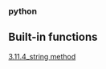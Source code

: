### python
## Built-in functions
[3.11.4_string method](https://docs.python.org/ko/3/library/stdtypes.html) 
